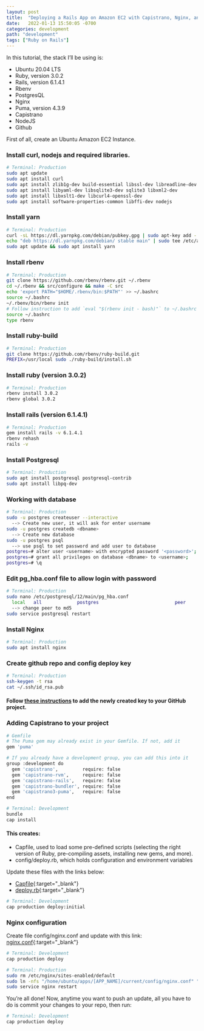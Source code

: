 ```yaml
---
layout: post
title:  "Deploying a Rails App on Amazon EC2 with Capistrano, Nginx, and Puma"
date:   2022-01-13 15:50:05 -0700
categories: development
path: "development"
tags: ["Ruby on Rails"]
---
```

 In this tutorial, the stack I’ll be using is:
- Ubuntu 20.04 LTS
- Ruby, version 3.0.2
- Rails, version 6.1.4.1
- Rbenv
- PostgresQL
- Nginx
- Puma, version 4.3.9
- Capistrano
- NodeJS
- Github

First of all, create an Ubuntu Amazon EC2 Instance.

### Install curl, nodejs and required libraries.
```sh
# Terminal: Production
sudo apt update
sudo apt install curl
sudo apt install zlib1g-dev build-essential libssl-dev libreadline-dev
sudo apt install libyaml-dev libsqlite3-dev sqlite3 libxml2-dev
sudo apt install libxslt1-dev libcurl4-openssl-dev
sudo apt install software-properties-common libffi-dev nodejs
```

### Install yarn

```sh
# Terminal: Production
curl -sL https://dl.yarnpkg.com/debian/pubkey.gpg | sudo apt-key add -
echo "deb https://dl.yarnpkg.com/debian/ stable main" | sudo tee /etc/apt/sources.list.d/yarn.list
sudo apt update && sudo apt install yarn
```

### Install rbenv

```sh
# Terminal: Production
git clone https://github.com/rbenv/rbenv.git ~/.rbenv
cd ~/.rbenv && src/configure && make -C src
echo 'export PATH="$HOME/.rbenv/bin:$PATH"' >> ~/.bashrc
source ~/.bashrc
~/.rbenv/bin/rbenv init
# Follow instruction to add `eval "$(rbenv init - bash)"` to ~/.bashrc
source ~/.bashrc
type rbenv
```

### Install ruby-build

```sh
# Terminal: Production
git clone https://github.com/rbenv/ruby-build.git
PREFIX=/usr/local sudo ./ruby-build/install.sh
```

### Install ruby (version 3.0.2)

```sh
# Terminal: Production
rbenv install 3.0.2
rbenv global 3.0.2
```

### Install rails (version 6.1.4.1)

```sh
# Terminal: Production
gem install rails -v 6.1.4.1
rbenv rehash
rails -v
```

### Install Postgresql

```sh
# Terminal: Production
sudo apt install postgresql postgresql-contrib
sudo apt install libpq-dev
```

### Working with database

```sh
# Terminal: Production
sudo -u postgres createuser --interactive
  --> Create new user, it will ask for enter username
sudo -u postgres createdb <dbname>
  --> Create new database
sudo -u postgres psql
  --> use psql to set password and add user to database
postgres=# alter user <username> with encrypted password '<password>';
postgres=# grant all privileges on database <dbname> to <username>;
postgres=# \q
```

### Edit pg_hba.conf file to allow login with password
```sh
# Terminal: Production
sudo nano /etc/postgresql/12/main/pg_hba.conf
  local   all             postgres                            peer
  --> change peer to md5
sudo service postgresql restart
```

### Install Nginx
```sh
# Terminal: Production
sudo apt install nginx
```

### Create github repo and config deploy key
```sh
# Terminal: Production
ssh-keygen -t rsa
cat ~/.ssh/id_rsa.pub
```

#### Follow [these instructions](https://docs.github.com/en/developers/overview/managing-deploy-keys) to add the newly created key to your GitHub project.

### Adding Capistrano to your project

```sh
# Gemfile
# The Puma gem may already exist in your Gemfile. If not, add it
gem 'puma'

# If you already have a development group, you can add this into it
group :development do
  gem 'capistrano',         require: false
  gem 'capistrano-rvm',     require: false
  gem 'capistrano-rails',   require: false
  gem 'capistrano-bundler', require: false
  gem 'capistrano3-puma',   require: false
end
```
```sh
# Terminal: Development
bundle
cap install
```

#### This creates:
- Capfile, used to load some pre-defined scripts (selecting the right version of Ruby, pre-compiling assets, installing new gems, and more).
- config/deploy.rb, which holds configuration and environment variables

Update these files with the links below:
- [Capfile](https://gist.github.com/bnguyenb/c3dfe65152d6527db936646ad3be5930){:target="_blank"}
- [deploy.rb](https://gist.github.com/bnguyenb/02783b0e42f57ee535a93938699218d1){:target="_blank"}

```sh
# Terminal: Development
cap production deploy:initial
```

### Nginx configuration
Create file config/nginx.conf and update with this link:
[nginx.conf](https://gist.github.com/bnguyenb/5ec641ed8744ddaf8b6dc21ebc80e740){:target="_blank"}

```sh
# Terminal: Development
cap production deploy
```

```sh
# Terminal: Production
sudo rm /etc/nginx/sites-enabled/default
sudo ln -nfs "/home/ubuntu/apps/[APP_NAME]/current/config/nginx.conf" "/etc/nginx/sites-enabled/[APP_NAME]"
sudo service nginx restart
```

You’re all done! Now, anytime you want to push an update, all you have to do is commit your changes to your repo, then run:

```sh
# Terminal: Development
cap production deploy
```